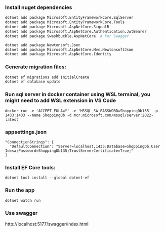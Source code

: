 ### Install nuget dependencies
```bash
dotnet add package Microsoft.EntityFrameworkCore.SqlServer
dotnet add package Microsoft.EntityFrameworkCore.Tools
dotnet add package Microsoft.AspNetCore.SignalR
dotnet add package Microsoft.AspNetCore.Authentication.JwtBearer
dotnet add package Swashbuckle.AspNetCore  # For Swagger

dotnet add package Newtonsoft.Json
dotnet add package Microsoft.AspNetCore.Mvc.NewtonsoftJson
dotnet add package Microsoft.AspNetCore.Identity
```

### Generate migration files:
```bash
dotnet ef migrations add InitialCreate
dotnet ef database update
```

### Run sql server in docker container using WSL terminal, you might need to add WSL extension in VS Code
```
docker run -e 'ACCEPT_EULA=Y' -e 'MSSQL_SA_PASSWORD=ShoppingDb135' -p 1433:1433 --name ShoppingDb -d mcr.microsoft.com/mssql/server:2022-latest
```

### appsettings.json
```
"ConnectionStrings": {
  "DefaultConnection": "Server=localhost,1433;Database=ShoppingDb;User Id=sa;Password=ShoppingDb135;TrustServerCertificate=True;"
}
```

### Install EF Core tools:
```
dotnet tool install --global dotnet-ef
```

### Run the app
```bash
dotnet watch run
```

### Use swagger
http://localhost:5177/swagger/index.html

